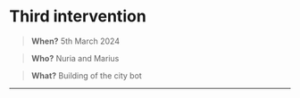 # **Third intervention**

> **When?** 5th March 2024

> **Who?** Nuria and Marius

> **What?** Building of the city bot

_____________________________
